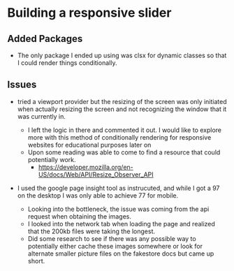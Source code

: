 # Building a responsive slider

## Added Packages

- The only package I ended up using was clsx for dynamic classes so that I could render things conditionally.

## Issues

- tried a viewport provider but the resizing of the screen was only initiated when actually resizing the screen and not recognizing the window that it was currently in.

  - I left the logic in there and commented it out. I would like to explore more with this method of conditionally rendering for responsive websites for educational purposes later on
  - Upon some reading was able to come to find a resource that could potentially work.
    - https://developer.mozilla.org/en-US/docs/Web/API/Resize_Observer_API

- I used the google page insight tool as instrucuted, and while I got a 97 on the desktop I was only able to achieve 77 for mobile.

  - Looking into the bottleneck, the issue was coming from the api request when obtaining the images.
  - I looked into the network tab when loading the page and realized that the 200kb files were taking the longest.
  - Did some research to see if there was any possible way to potentially either cache these images somewhere or look for alternate smaller picture files on the fakestore docs but came up short.
